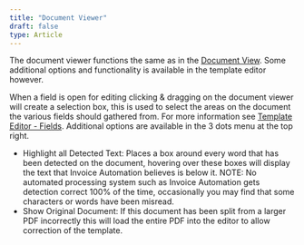```yaml
---
title: "Document Viewer"
draft: false
type: Article
---
```



The document viewer functions the same as in the [Document View](../document-view/document-viewer.md). Some additional options and functionality is available in the template editor however.

When a field is open for editing clicking & dragging on the document viewer will create a selection box, this is used to select the areas on the document the various fields should gathered from. For more information see [Template Editor - Fields](./fields.md).
Additional options are available in the 3 dots menu at the top right.

-	Highlight all Detected Text: Places a box around every word that has been detected on the document, hovering over these boxes will display the text that Invoice Automation believes is below it. NOTE: No automated processing system such as Invoice Automation gets detection correct 100% of the time, occasionally you may find that some characters or words have been misread.
-	Show Original Document: If this document has been split from a larger PDF incorrectly this will load the entire PDF into the editor to allow correction of the template.

